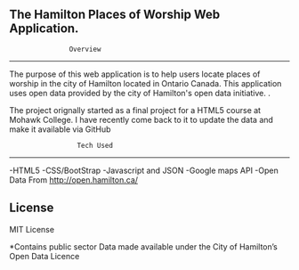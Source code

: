 The Hamilton Places of Worship Web Application. 
------------------------------------------------

                   Overview
------------------------------------------------
The purpose of this web application is to help users locate places of worship in the city of Hamilton located in Ontario Canada.
This application uses open data provided by the city of Hamilton's open data initiative. .


The project orignally started as a final project for a HTML5 course at Mohawk College. 
I have recently come back to it to update the data and make it available via GitHub

                     Tech Used
-----------------------------------------------
-HTML5
-CSS/BootStrap
-Javascript and JSON
-Google maps API
-Open Data From http://open.hamilton.ca/

License
-----------------------------------------------
 MIT License
 
*Contains public sector Data made available under the City of Hamilton’s Open Data Licence
